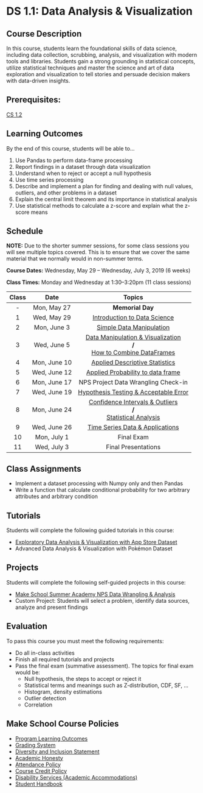 # DS 1.1: Data Analysis & Visualization

## Course Description

In this course, students learn the foundational skills of data science, including data collection, scrubbing, analysis, and visualization with modern tools and libraries. Students gain a strong grounding in statistical concepts, utilize statistical techniques and master the science and art of data exploration and visualization to tell stories and persuade decision makers with data-driven insights.

## Prerequisites:  

[CS 1.2](https://github.com/Make-School-Courses/CS-1.2-How-Data-Structures-Work)

## Learning Outcomes

By the end of this course, students will be able to...

1. Use Pandas to perform data-frame processing
1. Report findings in a dataset through data visualization
1. Understand when to reject or accept a null hypothesis
1. Use time series processing
1. Describe and implement a plan for finding and dealing with null values, outliers, and other problems in a dataset
1. Explain the central limit theorem and its importance in statistical analysis
1. Use statistical methods to calculate a z-score and explain what the z-score means

## Schedule

**NOTE:** Due to the shorter summer sessions, for some class sessions you will see multiple topics covered. This is to ensure that we cover the same material that we normally would in non-summer terms.

**Course Dates:** Wednesday, May 29 – Wednesday, July 3, 2019 (6 weeks)

**Class Times:** Monday and Wednesday at 1:30–3:20pm (11 class sessions)

| Class |          Date          |                 Topics                  |
|:-----:|:----------------------:|:---------------------------------------:|
|  - |  Mon, May 27                         | **Memorial Day** |
|  1 |  Wed, May 29                      | [Introduction to Data Science] |
|  2 |  Mon, June 3                         | [Simple Data Manipulation] |
|  3 |  Wed, June 5                     | [Data Manipulation & Visualization] <br/> **/** <br/> [How to Combine DataFrames] |
|  4 |  Mon, June 10                        | [Applied Descriptive Statistics] |
|  5 |  Wed, June 12                     | [Applied Probability to data frame] |
|  6 |  Mon, June 17                        | NPS Project Data Wrangling Check-in |
|  7 |  Wed, June 19                     | [Hypothesis Testing & Acceptable Error] |
|  8 |  Mon, June 24                        | [Confidence Intervals & Outliers] <br/> **/** <br/> [Statistical Analysis] |
| 9 |  Wed, June 26                        | [Time Series Data & Applications] |
| 10 |  Mon, July 1                           | Final Exam |  
| 11 |  Wed, July 3                        | Final Presentations |

[Introduction to Data Science]: Lessons/IntroductiontoDataScience.md
[Simple Data Manipulation]: Lessons/SimpleDataManipulation.md
[Data Manipulation & Visualization]: Lessons/DataManipulationVisualization.md
[How to Combine DataFrames]: Lessons/HowtoCombineDataFrames.md
[Applied Descriptive Statistics]: Lessons/AppliedDescriptiveStatistics.md
[Applied Probability to data frame]: Lessons/AppliedProbabilitytodataframe.md
[Hypothesis Testing & Acceptable Error]: Lessons/HypothesisTesting.md
[Confidence Intervals & Outliers]: Lessons/ConfidenceIntervals.md
[Statistical Analysis]: Lessons/StatisticalAnalysis.md
[Time Series Data & Applications]: Lessons/TimeSeriesData.md

## Class Assignments

- Implement a dataset processing with Numpy only and then Pandas
- Write a function that calculate conditional probability for two arbitrary attributes and arbitrary condition

## Tutorials

Students will complete the following guided tutorials in this course:
- [Exploratory Data Analysis & Visualization with App Store Dataset](http://make.sc/app-store-dataset)
- Advanced Data Analysis & Visualization with Pokémon Dataset

## Projects

Students will complete the following self-guided projects in this course:
- [Make School Summer Academy NPS Data Wrangling & Analysis](http://make.sc/sa-nps-project)
- Custom Project: Students will select a problem, identify data sources, analyze and present findings

## Evaluation

To pass this course you must meet the following requirements:

- Do all in-class activities
- Finish all required tutorials and projects
- Pass the final exam (summative assessment). The topics for final exam would be:
  - Null hypothesis, the steps to accept or reject it
  - Statistical terms and meanings such as Z-distribution, CDF, SF, ...
  - Histogram, density estimations
  - Outlier detection
  - Correlation

## Make School Course Policies

- [Program Learning Outcomes](https://make.sc/program-learning-outcomes)
- [Grading System](https://make.sc/grading-system)
- [Diversity and Inclusion Statement](https://make.sc/diversity-and-inclusion-statement)
- [Academic Honesty](https://make.sc/academic-honesty-policy)
- [Attendance Policy](https://make.sc/attendance-policy)
- [Course Credit Policy](https://make.sc/course-credit-policy)
- [Disability Services (Academic Accommodations)](https://make.sc/disability-services)
- [Student Handbook](https://make.sc/student-handbook)
